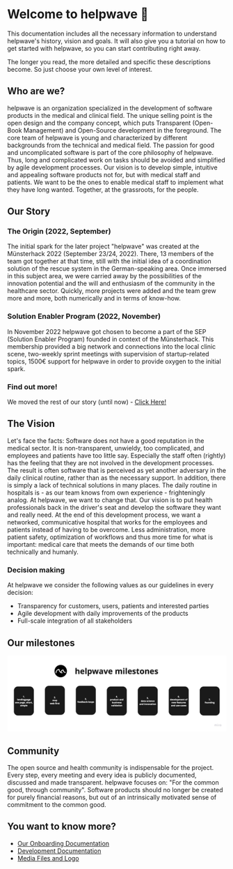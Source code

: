 # Welcome to helpwave 👋

This documentation includes all the necessary information to understand helpwave's history, vision and goals.
It will also give you a tutorial on how to get started with helpwave, so you can start contributing right away.

The longer you read, the more detailed and specific these descriptions become.
So just choose your own level of interest.

## Who are we?
helpwave is an organization specialized in the development of software products in the medical and clinical field. The unique selling point is the open design and the company concept, which puts Transparent (Open-Book Management) and Open-Source development in the foreground. The core team of helpwave is young and characterized by different backgrounds from the technical and medical field. The passion for good and uncomplicated software is part of the core philosophy of helpwave. Thus, long and complicated work on tasks should be avoided and simplified by agile development processes. Our vision is to develop simple, intuitive and appealing software products not for, but with medical staff and patients. We want to be the ones to enable medical staff to implement what they have long wanted. Together, at the grassroots, for the people.

## Our Story

### The Origin (2022, September)
The initial spark for the later project "helpwave" was created at the Münsterhack 2022 (September 23/24, 2022). There, 13 members of the team got together at that time, still with the initial idea of a coordination solution of the rescue system in the German-speaking area. Once immersed in this subject area, we were carried away by the possibilities of the innovation potential and the will and enthusiasm of the community in the healthcare sector. Quickly, more projects were added and the team grew more and more, both numerically and in terms of know-how.  

### Solution Enabler Program (2022, November)
In November 2022 helpwave got chosen to become a part of the SEP (Solution Enabler Program) founded in context of the Münsterhack. This membership provided a big network and connections into the local clinic scene, two-weekly sprint meetings with supervision of startup-related topics, 1500€ support for helpwave in order to provide oxygen to the initial spark.

### Find out more!
We moved the rest of our story (until now) - [Click Here!](story/)

## The Vision
Let's face the facts: Software does not have a good reputation in the medical sector. It is non-transparent, unwieldy, too complicated, and employees and patients have too little say. Especially the staff often (rightly) has the feeling that they are not involved in the development processes. The result is often software that is perceived as yet another adversary in the daily clinical routine, rather than as the necessary support. In addition, there is simply a lack of technical solutions in many places. The daily routine in hospitals is - as our team knows from own experience - frighteningly analog. At helpwave, we want to change that. Our vision is to put health professionals back in the driver's seat and develop the software they want and really need. At the end of this development process, we want a networked, communicative hospital that works for the employees and patients instead of having to be overcome. Less administration, more patient safety, optimization of workflows and thus more time for what is important: medical care that meets the demands of our time both technically and humanly.

### Decision making
At helpwave we consider the following values as our guidelines in every decision:
- Transparency for customers, users, patients and interested parties
- Agile development with daily improvements of the products
- Full-scale integration of all stakeholders



## Our milestones
![milestones](assets/milestones.jpg)

## Community
The open source and health community is indispensable for the project. Every step, every meeting and every idea is publicly documented, discussed and made transparent. helpwave focuses on: "For the common good, through community".
Software products should no longer be created for purely financial reasons, but out of an intrinsically motivated sense of commitment to the common good.

## You want to know more?
- [Our Onboarding Documentation](onboarding/)
- [Development Documentation](development/)
- [Media Files and Logo](assets/logo/)
